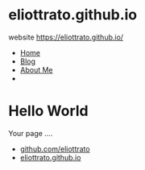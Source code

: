 # eliottrato.github.io
website https://eliottrato.github.io/

<!DOCTYPE html>
<html>
<head>
<title>Web Programming</title>
<!-- link to main stylesheet -->
<link rel="stylesheet" type="text/css" href="/css/main.css">
</head>
<body>
<nav>
 <ul>
   <li><a href="/">Home</a></li>
   <li><a href="/blog">Blog</a></li>
   <li><a href="/about">About Me</a><li>
 </ul>
</nav>
 <div class="container">
 <div class="blurb">
 <h1>Hello World</h1>
 <p>Your page ….</p>
<footer>
 <ul>
    <li><a href="https://github.com/eliottrato">github.com/eliottrato</a></li>
    <li><a href="https://eliottrato.github.io"> eliottrato.github.io </a></li>
</ul>
</footer>
</body>
</html>


